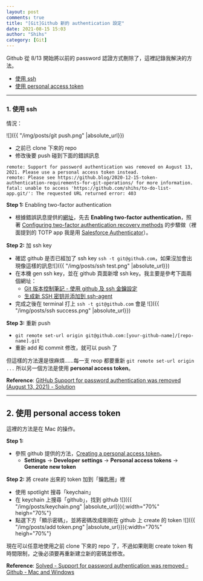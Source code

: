 ```yaml
---
layout: post
comments: true
title: "[Git]Github 新的 authentication 設定"
date: 2021-08-15 15:03
author: "Shihs"
category: [Git]
---
```


Github 從 8/13 開始將以前的 password 認證方式刪除了，這裡記錄我解決的方法。

- [使用 ssh](https://shihs.github.io/blog/2021/08/15/Github-%E6%96%B0%E7%9A%84-authentication-%E8%A8%AD%E5%AE%9A/#1-%E4%BD%BF%E7%94%A8-ssh)
- [使用 personal access token](https://shihs.github.io/blog/2021/08/15/Github-%E6%96%B0%E7%9A%84-authentication-%E8%A8%AD%E5%AE%9A/#2-%E4%BD%BF%E7%94%A8-personal-access-token)

---

### 1. 使用 ssh

情況：

![]({{ "/img/posts/git push.png" |absolute_url}})

- 之前已 clone 下來的 repo
- 修改後要 push 碰到下面的錯誤訊息

```bash=
remote: Support for password authentication was removed on August 13, 2021. Please use a personal access token instead.
remote: Please see https://github.blog/2020-12-15-token-authentication-requirements-for-git-operations/ for more information.
fatal: unable to access 'https://github.com/shihs/to-do-list-app.git/': The requested URL returned error: 403
```

**Step 1:** Enabling two-factor authentication

- 根據錯誤訊息提供的[網址](https://github.blog/2020-12-15-token-authentication-requirements-for-git-operations/)，先去 **Enabling two-factor authentication**，照著 [Configuring two-factor authentication recovery methods](https://docs.github.com/en/github/authenticating-to-github/securing-your-account-with-two-factor-authentication-2fa/configuring-two-factor-authentication-recovery-methods) 的步驟做（裡面提到的 TOTP app 我是用 [Salesforce Authenticator](https://www.salesforce.com/solutions/mobile/app-suite/security/)）。

**Step 2:** 加 ssh key

- 確認 github 是否已經加了 ssh key `ssh -t git@github.com`，如果沒加會出現像這樣的訊息![]({{ "/img/posts/ssh test.png" |absolute_url}})
- 在本機 gen ssh key，並在 github 頁面新增 ssh key。我主要是參考下面兩個網址：
  - [Git 版本控制筆記 - 使用 github 及 ssh 金鑰設定](https://blog.jaycetyle.com/2018/02/github-ssh/)
  - [生成新 SSH 密钥并添加到 ssh-agent](https://docs.github.com/cn/github/authenticating-to-github/connecting-to-github-with-ssh/generating-a-new-ssh-key-and-adding-it-to-the-ssh-agent#adding-your-ssh-key-to-the-ssh-agent)
- 完成之後在 terminal 打上 `ssh -t git@github.com` 會是
  ![]({{ "/img/posts/ssh success.png" |absolute_url}})

**Step 3:** 重新 push

- `git remote set-url origin git@github.com:[your-github-name]/[repo-name].git`
- 重新 add 和 commit 修改，就可以 push 了

但這樣的方法還是很麻煩......每一支 reop 都要重新 `git remote set-url origin ...` 所以另一個方法是使用 **personal access token**。

**Reference**:
[GitHub Support for password authentication was removed (August 13, 2021) - Solution](https://www.youtube.com/watch?v=5Jz0wVmYUUE)

---

## 2. 使用 personal access token

這裡的方法是在 Mac 的操作。

**Step 1:**

- 參照 github 提供的方法，[Creating a personal access token](https://docs.github.com/en/github/authenticating-to-github/keeping-your-account-and-data-secure/creating-a-personal-access-token)。
  - **Settings** -> **Developer settings** -> **Personal access tokens** -> **Generate new token**

**Step 2:** 將 create 出來的 token 加到「鑰匙圈」裡

- 使用 spotlight 搜尋「keychain」
- 在 keychain 上搜尋「github」，找到 github
  ![]({{ "/img/posts/keychain.png" |absolute_url}}){:width="70%" heigh="70%"}
- 點選下方「顯示密碼」，並將密碼改成剛剛在 github 上 create 的 token
  ![]({{ "/img/posts/add token.png" |absolute_url}}){:width="70%" heigh="70%"}

現在可以任意地使用之前 clone 下來的 repo 了，不過如果剛剛 create token 有時間限制，之後必須要再重新建立新的密碼並修改。

**Reference**:
[Solved - Support for password authentication was removed - Github - Mac and Windows](https://www.youtube.com/watch?v=aKaYpl-ZpGg)
